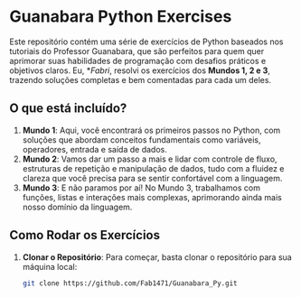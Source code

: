 # Guanabara Python Exercises

Este repositório contém uma série de exercícios de Python baseados nos tutoriais do Professor Guanabara, que são perfeitos para quem quer aprimorar suas habilidades de programação com desafios práticos e objetivos claros. Eu, **Fabri*, resolvi os exercícios dos **Mundos 1, 2 e 3**, trazendo soluções completas e bem comentadas para cada um deles.

## O que está incluído?

1. **Mundo 1**: Aqui, você encontrará os primeiros passos no Python, com soluções que abordam conceitos fundamentais como variáveis, operadores, entrada e saída de dados.
2. **Mundo 2**: Vamos dar um passo a mais e lidar com controle de fluxo, estruturas de repetição e manipulação de dados, tudo com a fluidez e clareza que você precisa para se sentir confortável com a linguagem.
3. **Mundo 3**: E não paramos por aí! No Mundo 3, trabalhamos com funções, listas e interações mais complexas, aprimorando ainda mais nosso domínio da linguagem.

## Como Rodar os Exercícios

1. **Clonar o Repositório**:
   Para começar, basta clonar o repositório para sua máquina local:

   ```bash
   git clone https://github.com/Fab1471/Guanabara_Py.git
